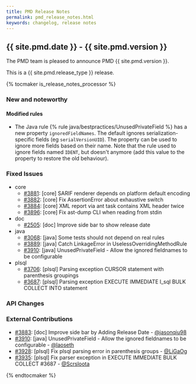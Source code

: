 ```yaml
---
title: PMD Release Notes
permalink: pmd_release_notes.html
keywords: changelog, release notes
---
```


## {{ site.pmd.date }} - {{ site.pmd.version }}

The PMD team is pleased to announce PMD {{ site.pmd.version }}.

This is a {{ site.pmd.release_type }} release.

{% tocmaker is_release_notes_processor %}

### New and noteworthy

#### Modified rules

*   The Java rule {% rule java/bestpractices/UnusedPrivateField %} has a new property `ignoredFieldNames`.
    The default ignores serialization-specific fields (eg `serialVersionUID`).
    The property can be used to ignore more fields based on their name.
    Note that the rule used to ignore fields named `IDENT`, but doesn't anymore (add this value to the property to restore the old behaviour).

### Fixed Issues
* core
  * [#3881](https://github.com/pmd/pmd/issues/3881): \[core] SARIF renderer depends on platform default encoding
  * [#3882](https://github.com/pmd/pmd/pull/3882): \[core] Fix AssertionError about exhaustive switch
  * [#3884](https://github.com/pmd/pmd/issues/3884): \[core] XML report via ant task contains XML header twice
  * [#3896](https://github.com/pmd/pmd/pull/3896): \[core] Fix ast-dump CLI when reading from stdin
* doc
  * [#2505](https://github.com/pmd/pmd/issues/2505): \[doc] Improve side bar to show release date
* java
  * [#3068](https://github.com/pmd/pmd/issues/3068): \[java] Some tests should not depend on real rules
  * [#3889](https://github.com/pmd/pmd/pull/3889): \[java] Catch LinkageError in UselessOverridingMethodRule
  * [#3910](https://github.com/pmd/pmd/pull/3910): \[java] UnusedPrivateField - Allow the ignored fieldnames to be configurable
* plsql
  * [#3706](https://github.com/pmd/pmd/issues/3706): \[plsql] Parsing exception CURSOR statement with parenthesis groupings
  * [#3687](https://github.com/pmd/pmd/issues/3687): \[plsql] Parsing exception EXECUTE IMMEDIATE l_sql BULK COLLECT INTO statement

### API Changes

### External Contributions
* [#3883](https://github.com/pmd/pmd/pull/3883): \[doc] Improve side bar by Adding Release Date - [@jasonqiu98](https://github.com/jasonqiu98)
* [#3910](https://github.com/pmd/pmd/pull/3910): \[java] UnusedPrivateField - Allow the ignored fieldnames to be configurable - [@laoseth](https://github.com/laoseth)
* [#3928](https://github.com/pmd/pmd/pull/3928): \[plsql] Fix plsql parsing error in parenthesis groups - [@LiGaOg](https://github.com/LiGaOg)
* [#3935](https://github.com/pmd/pmd/pull/3935): \[plsql] Fix parser exception in EXECUTE IMMEDIATE BULK COLLECT #3687 - [@Scrsloota](https://github.com/Scrsloota)

{% endtocmaker %}


